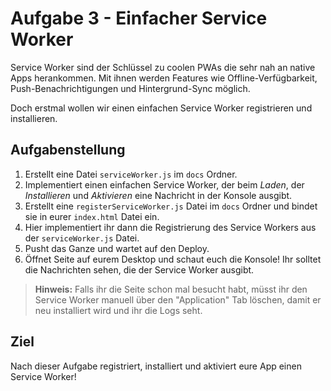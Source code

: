 # Aufgabe 3 - Einfacher Service Worker

Service Worker sind der Schlüssel zu coolen PWAs die sehr nah an native Apps herankommen.
Mit ihnen werden Features wie Offline-Verfügbarkeit, Push-Benachrichtigungen und Hintergrund-Sync möglich.

Doch erstmal wollen wir einen einfachen Service Worker registrieren und installieren.

## Aufgabenstellung

1. Erstellt eine Datei `serviceWorker.js` im `docs` Ordner.
2. Implementiert einen einfachen Service Worker, der beim _Laden_, der _Installieren_ und _Aktivieren_ eine Nachricht in der Konsole ausgibt.
3. Erstellt eine `registerServiceWorker.js` Datei im `docs` Ordner und bindet sie in eurer `index.html` Datei ein.
4. Hier implementiert ihr dann die Registrierung des Service Workers aus der `serviceWorker.js` Datei.
5. Pusht das Ganze und wartet auf den Deploy.
6. Öffnet Seite auf eurem Desktop und schaut euch die Konsole! Ihr solltet die Nachrichten sehen, die der Service Worker ausgibt.

> **Hinweis:** Falls ihr die Seite schon mal besucht habt, müsst ihr den Service Worker manuell über den "Application" Tab löschen, damit er neu installiert wird und ihr die Logs seht.

## Ziel

Nach dieser Aufgabe registriert, installiert und aktiviert eure App einen Service Worker!

